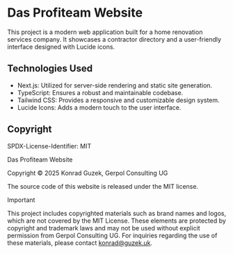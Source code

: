 # Das Profiteam Website

This project is a modern web application built for a home renovation services company. It showcases a contractor directory and a user-friendly interface designed with Lucide icons.

## Technologies Used

- Next.js: Utilized for server-side rendering and static site generation.
- TypeScript: Ensures a robust and maintainable codebase.
- Tailwind CSS: Provides a responsive and customizable design system.
- Lucide Icons: Adds a modern touch to the user interface.

## Copyright

SPDX-License-Identifier: MIT

Das Profiteam Website

Copyright © 2025 Konrad Guzek, Gerpol Consulting UG

The source code of this website is released under the MIT license.

> [!IMPORTANT]
> This project includes copyrighted materials such as brand names and logos, which are not covered by the MIT License. These elements are protected by copyright and trademark laws and may not be used without explicit permission from Gerpol Consulting UG. For inquiries regarding the use of these materials, please contact <konrad@guzek.uk>.
